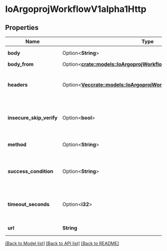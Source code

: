 # IoArgoprojWorkflowV1alpha1Http

## Properties

Name | Type | Description | Notes
------------ | ------------- | ------------- | -------------
**body** | Option<**String**> | Body is content of the HTTP Request | [optional]
**body_from** | Option<[**crate::models::IoArgoprojWorkflowV1alpha1HttpBodySource**](io.argoproj.workflow.v1alpha1.HTTPBodySource.md)> |  | [optional]
**headers** | Option<[**Vec<crate::models::IoArgoprojWorkflowV1alpha1HttpHeader>**](io.argoproj.workflow.v1alpha1.HTTPHeader.md)> | Headers are an optional list of headers to send with HTTP requests | [optional]
**insecure_skip_verify** | Option<**bool**> | InsecureSkipVerify is a bool when if set to true will skip TLS verification for the HTTP client | [optional]
**method** | Option<**String**> | Method is HTTP methods for HTTP Request | [optional]
**success_condition** | Option<**String**> | SuccessCondition is an expression if evaluated to true is considered successful | [optional]
**timeout_seconds** | Option<**i32**> | TimeoutSeconds is request timeout for HTTP Request. Default is 30 seconds | [optional]
**url** | **String** | URL of the HTTP Request | 

[[Back to Model list]](../README.md#documentation-for-models) [[Back to API list]](../README.md#documentation-for-api-endpoints) [[Back to README]](../README.md)


